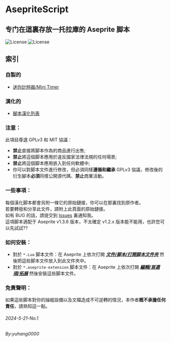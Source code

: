 # AsepriteScript
专门在這裏存放一托拉庫的 Aseprite 脚本  
---
![License](https://img.shields.io/badge/License-GPL_v3-brightgreen.svg) ![License](https://img.shields.io/badge/License-MIT-brightgreen.svg) 

## 索引  
### 自製的
* [迷你計時器/Mini Timer](./Homemade/Readme.md#迷你計時器)  
### 漢化的  
* [腳本漢化列表](./Translation#readme)

### 注意：
此項目尊選 GPLv3 和 MIT 協議：
* **禁止**直接將脚本作為的商品進行出售;
* **禁止**將這個脚本應用於違反國家法律法規的任何場景;
* **禁止**將這個脚本應用嵌入到任何軟體中;
* 你可以對脚本文件進行修改，但必須同樣**遵循和繼承** GPLv3 協議，修改後的衍生腳本**必須**同樣公開源代碼、**禁止**商業活動。

### 一些事項：
每個漢化脚本都會另附一條它的原始鏈接，你可以在那裏找到原作者。  
若要轉發和分享此文件，請附上此頁面的原始鏈接。    
如有 BUG 的話，請提交到 [Issues](https://github.com/yuhang0000/AsepriteScript/issues) 裏通知我。  
這項脚本適配于 Aseprite v1.3.6 版本，不太確定 v1.2.x 版本能不能用，也許您可以先試試??

### 如何安裝：
* 對於  `*.Lua`  脚本文件：在 Aseprite 上依次打開 ***<ins>文件/脚本/打開脚本文件夾</ins>*** 然後把這些脚本文件放入到此文件夾中。  
* 對於  `*.aseprite-extension`  脚本文件：在 Aseprite 上依次打開 ***<ins>編輯/首選項/拓展</ins>*** 然後安裝這些脚本文件。

### 免責聲明：
如果這些脚本對你的操縱設備以及文檔造成不可逆轉的情況，本作者**概不承擔任何責任**，請熟知這一點。  

  
###### 2024-5-21-No.1  
###### By:yuhang0000
